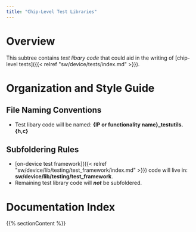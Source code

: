 ```yaml
---
title: "Chip-Level Test Libraries"
---
```


# Overview

This subtree contains _test libary code_ that could aid in the writing of [chip-level tests]({{< relref "sw/device/tests/index.md" >}}).

# Organization and Style Guide

## File Naming Conventions
- Test libary code will be named: **{IP or functionality name}_testutils.{h,c}**

## Subfoldering Rules
- [on-device test framework]({{< relref "sw/device/lib/testing/test_framework/index.md" >}})
code will live in: **sw/device/lib/testing/test\_framework**.
- Remaining test library code will **_not_** be subfoldered.

# Documentation Index

{{% sectionContent %}}

